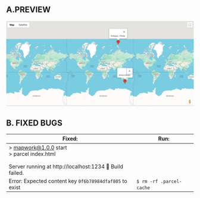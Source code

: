 ## A.PREVIEW

   ![mapworks](public/mapworks.png)

## B. FIXED BUGS

| Fixed:                                                                                          | Run:                            |
|-------------------------------------------------------------------------------------------------|---------------------------------|
| > mapwork@1.0.0 start<br> > parcel index.html<br><br> Server running at http://localhost:1234 🚨 Build failed. |        |
| Error: Expected content key `0f6b78984dfaf805` to exist                                         | `$ rm -rf .parcel-cache`           |

